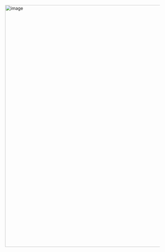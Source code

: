 <img width="791" alt="image" src="https://user-images.githubusercontent.com/98778914/180131206-4517c21c-1d40-4c9f-829a-b74515830594.png">
